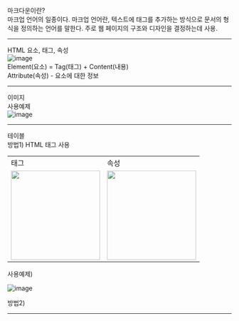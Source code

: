마크다운이란?<br/>
마크업 언어의 일종이다. 마크업 언어란, 텍스트에 태그를 추가하는 방식으로 문서의 형식을 정의하는 언어를 말한다.
주로 웹 페이지의 구조와 디자인을 결정하는데 사용.
<hr/>

HTML 요소, 태그, 속성<br/>
![image](https://github.com/user-attachments/assets/dee92607-7394-4fb1-ab79-1ddf2d43a321)<br/>
Element(요소) = Tag(태그) + Content(내용)<br/>
Attribute(속성) - 요소에 대한 정보
<hr/>

이미지<br/>
사용예제<br/>
![image](https://github.com/user-attachments/assets/b1640820-a6ba-437b-9544-701189710708)
<hr/>

테이블<br/>
방법1) HTML 태그 사용<br/>
<table>
  <tr>
    <td>태그</td><td>속성</td>
  </tr>
  <tr>
  <td><img src="https://github.com/user-attachments/assets/eacd7df0-f07d-4c57-8828-33af26c34ef1" width="200" /></td>
  <td><img src="https://github.com/user-attachments/assets/80ce34e5-2ffc-46a3-9cb5-676caa2c5d80" width="200" /></td>
    </tr>
</table>
사용예제)<br/>

![image](https://github.com/user-attachments/assets/deff1b35-494d-4324-954c-f01eb59739ef)

방법2)
<hr/>
